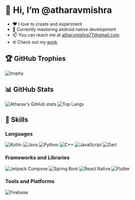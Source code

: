 # 👋 Hi, I’m @atharavmishra

- ❤️ I love to create and experiment
- 🌱 Currently mastering android native development
- 📫 You can reach me at atharvmishra77@gmail.com
- 🌐 Check out my [work](https://atharv-portfolio-ashy.vercel.app/)


## 🏆 GitHub Trophies
![trophy](https://github-profile-trophy.vercel.app/?username=atharavmishra&theme=onedark)

## 📊 GitHub Stats
![Atharav's GitHub stats](https://github-readme-stats.vercel.app/api?username=atharavmishra&show_icons=true&theme=radical)
![Top Langs](https://github-readme-stats.vercel.app/api/top-langs/?username=atharavmishra&layout=compact&theme=radical)

## 🚀 Skills

### Languages
![Kotlin](https://img.shields.io/badge/-Kotlin-0095D5?logo=kotlin&logoColor=white&style=for-the-badge)
![Java](https://img.shields.io/badge/-Java-007396?logo=java&logoColor=white&style=for-the-badge)
![Python](https://img.shields.io/badge/-Python-3776AB?logo=python&logoColor=white&style=for-the-badge)
![C++](https://img.shields.io/badge/-C++-00599C?logo=cplusplus&logoColor=white&style=for-the-badge)
![JavaScript](https://img.shields.io/badge/-JavaScript-F7DF1E?logo=javascript&logoColor=black&style=for-the-badge)
![Dart](https://img.shields.io/badge/-Dart-0175C2?logo=dart&logoColor=white&style=for-the-badge)


### Frameworks and Libraries
![Jetpack Compose](https://img.shields.io/badge/-Jetpack%20Compose-4285F4?logo=jetpackcompose&logoColor=white&style=for-the-badge)
![Spring Boot](https://img.shields.io/badge/-Spring%20Boot-6DB33F?logo=springboot&logoColor=white&style=for-the-badge)
![React Native](https://img.shields.io/badge/-React%20Native-61DAFB?logo=react&logoColor=black&style=for-the-badge)
![Flutter](https://img.shields.io/badge/-Flutter-02569B?logo=flutter&logoColor=white&style=for-the-badge)

### Tools and Platforms
![Firebase](https://img.shields.io/badge/-Firebase-FFCA28?logo=firebase&logoColor=black&style=for-the-badge)
